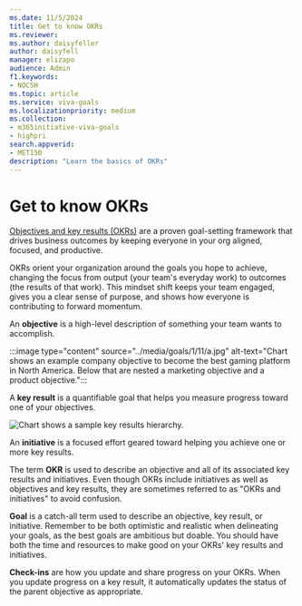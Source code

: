 ```yaml
---
ms.date: 11/5/2024
title: Get to know OKRs
ms.reviewer: 
ms.author: daisyfeller
author: daisyfell
manager: elizapo
audience: Admin
f1.keywords:
- NOCSH
ms.topic: article
ms.service: viva-goals
ms.localizationpriority: medium
ms.collection:  
- m365initiative-viva-goals
- highpri  
search.appverid:
- MET150
description: "Learn the basics of OKRs"
---
```


# Get to know OKRs

[Objectives and key results (OKRs)](https://www.microsoft.com/microsoft-viva/what-is-okr-objective-key-results) are a proven goal-setting framework that drives business outcomes by keeping everyone in your org aligned, focused, and productive.

OKRs orient your organization around the goals you hope to achieve, changing the focus from output (your team's everyday work) to outcomes (the results of that work). This mindset shift keeps your team engaged, gives you a clear sense of purpose, and shows how everyone is contributing to forward momentum.

An **objective** is a high-level description of something your team wants to accomplish.

:::image type="content" source="../media/goals/1/11/a.jpg" alt-text="Chart shows an example company objective to become the best gaming platform in North America. Below that are nested a marketing objective and a product objective.":::

A **key result** is a quantifiable goal that helps you measure progress toward one of your objectives.

![Chart shows a sample key results hierarchy.](../media/goals/1/11/b.jpg)

An **initiative** is a focused effort geared toward helping you achieve one or more key results.

The term **OKR** is used to describe an objective and all of its associated key results and initiatives. Even though OKRs include initiatives as well as objectives and key results, they are sometimes referred to as "OKRs and initiatives" to avoid confusion.

**Goal** is a catch-all term used to describe an objective, key result, or initiative. Remember to be both optimistic and realistic when delineating your goals, as the best goals are ambitious but doable. You should have both the time and resources to make good on your OKRs' key results and initiatives.

**Check-ins** are how you update and share progress on your OKRs. When you update progress on a key result, it automatically updates the status of the parent objective as appropriate.
